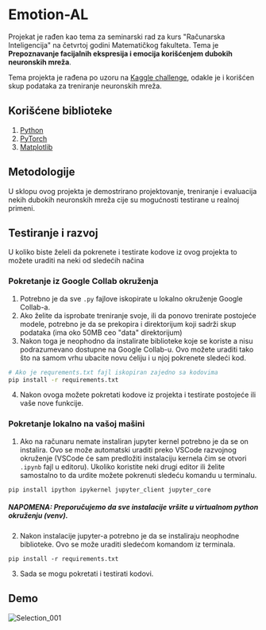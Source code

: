 # Emotion-AL

Projekat je rađen kao tema za seminarski rad za kurs "Računarska Inteligencija" na četvrtoj godini Matematičkog fakulteta. Tema je **Prepoznavanje facijalnih ekspresija i emocija korišćenjem dubokih neuronskih mreža**.

Tema projekta je rađena po uzoru na [Kaggle challenge](https://www.kaggle.com/c/challenges-in-representation-learning-facial-expression-recognition-challenge/overview), odakle je i korišćen skup podataka za treniranje neuronskih mreža.

## Korišćene biblioteke

1. [Python](https://www.python.org/)
2. [PyTorch](https://pytorch.org)
3. [Matplotlib](https://matplotlib.org/)

## Metodologije

U sklopu ovog projekta je demostrirano projektovanje, treniranje i evaluacija nekih dubokih neuronskih mreža cije su mogućnosti testirane u realnoj primeni.

## Testiranje i razvoj

U koliko biste želeli da pokrenete i testirate kodove iz ovog projekta to možete uraditi na neki od sledećih načina

### Pokretanje iz Google Collab okruženja

1. Potrebno je da sve `.py` fajlove iskopirate u lokalno okruženje Google Collab-a.
2. Ako želite da isprobate treniranje svoje, ili da ponovo trenirate postojeće modele, potrebno je da se prekopira i direktorijum koji sadrži skup podataka (ima oko 50MB ceo "data" direktorijum)
3. Nakon toga je neophodno da instalirate biblioteke koje se koriste a nisu podrazumevano dostupne na Google Collab-u. Ovo možete uraditi tako što na samom vrhu ubacite novu ćeliju i u njoj pokrenete sledeći kod.

```bash
# Ako je requrements.txt fajl iskopiran zajedno sa kodovima
pip install -r requirements.txt
```

4. Nakon ovoga možete pokretati kodove iz projekta i testirate postojeće ili vaše nove funkcije.

### Pokretanje lokalno na vašoj mašini

1. Ako na računaru nemate instaliran jupyter kernel potrebno je da se on instalira. Ovo se može automatski uraditi preko VSCode razvojnog okruženje (VSCode će sam predložiti instalaciju kernela čim se otvori `.ipynb` fajl u editoru). Ukoliko koristite neki drugi editor ili želite samostalno to da urdite možete pokrenuti sledeću komandu u terminalu.

```
pip install ipython ipykernel jupyter_client jupyter_core
```

##### NAPOMENA: Preporučujemo da sve instalacije vršite u virtualnom python okruženju (venv).

2. Nakon instalacije jupyter-a potrebno je da se instaliraju neophodne biblioteke. Ovo se može uraditi sledećom komandom iz terminala.

```
pip install -r requirements.txt
```

3. Sada se mogu pokretati i testirati kodovi.

## Demo

![Selection_001](https://github.com/user-attachments/assets/50ae38e1-5e42-4b93-ac11-d179638f3479)

